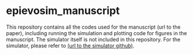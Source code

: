# epievosim_manuscript

This repository contains all the codes used for the manuscript (url to the paper), including running the simulation and plotting code for figures in the manuscript.
The simulator itself is not included in this repository. For the simulator, please refer to [(url to the simulator github)](https://github.com/EpiEvoSoftware/original_pipeline).


